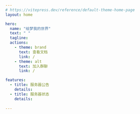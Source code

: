 ```yaml
---
# https://vitepress.dev/reference/default-theme-home-page
layout: home

hero:
  name: "绘梦我的世界"
  text: " "
  tagline:  
  actions:
    - theme: brand
      text: 查看文档
      link: /
    - theme: alt
      text: 加入群聊
      link: /

features:
  - title: 服务器公告
    details: 
  - title: 服务器状态
    details: 
  
---
```


